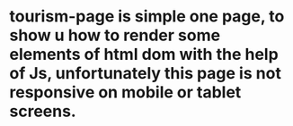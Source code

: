 # tourism-page is simple one page, to show u how to render some elements of html dom with the help of Js, unfortunately this page is not responsive on mobile or tablet screens.
